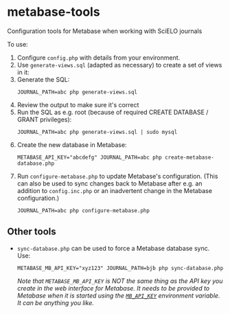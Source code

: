 # metabase-tools
Configuration tools for Metabase when working with SciELO journals

To use:
1. Configure `config.php` with details from your environment.
2. Use `generate-views.sql` (adapted as necessary) to create a set of views in it:
  1. Generate the SQL:
     ```
     JOURNAL_PATH=abc php generate-views.sql
     ```
  2. Review the output to make sure it's correct
  3. Run the SQL as e.g. root (because of required CREATE DATABASE / GRANT privileges):
     ```
     JOURNAL_PATH=abc php generate-views.sql | sudo mysql
     ```
3. Create the new database in Metabase:
   ```
   METABASE_API_KEY="abcdefg" JOURNAL_PATH=abc php create-metabase-database.php
   ```
4. Run `configure-metabase.php` to update Metabase's configuration. (This can also be used to sync changes back to Metabase after e.g. an addition to `config.inc.php` or an inadvertent change in the Metabase configuration.)
   ```
   JOURNAL_PATH=abc php configure-metabase.php
   ```

## Other tools

- `sync-database.php` can be used to force a Metabase database sync. Use:
   ```
   METABASE_MB_API_KEY="xyz123" JOURNAL_PATH=bjb php sync-database.php
   ```
   *Note that `METABASE_MB_API_KEY` is NOT the same thing as the API key you create in the web interface for Metabase. It needs to be provided to Metabase when it is started using the [`MB_API_KEY`](https://www.metabase.com/docs/latest/configuring-metabase/environment-variables#mb_api_key) environment variable. It can be anything you like.*
